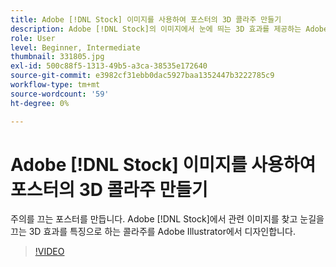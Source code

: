 ```yaml
---
title: Adobe [!DNL Stock] 이미지를 사용하여 포스터의 3D 콜라주 만들기
description: Adobe [!DNL Stock]의 이미지에서 눈에 띄는 3D 효과를 제공하는 Adobe Illustrator의 콜라주 디자인
role: User
level: Beginner, Intermediate
thumbnail: 331805.jpg
exl-id: 500c88f5-1313-49b5-a3ca-38535e172640
source-git-commit: e3982cf31ebb0dac5927baa1352447b3222785c9
workflow-type: tm+mt
source-wordcount: '59'
ht-degree: 0%

---
```


# Adobe [!DNL Stock] 이미지를 사용하여 포스터의 3D 콜라주 만들기

주의를 끄는 포스터를 만듭니다. Adobe [!DNL Stock]에서 관련 이미지를 찾고 눈길을 끄는 3D 효과를 특징으로 하는 콜라주를 Adobe Illustrator에서 디자인합니다.

>[!VIDEO](https://video.tv.adobe.com/v/331805?hidetitle=true)
